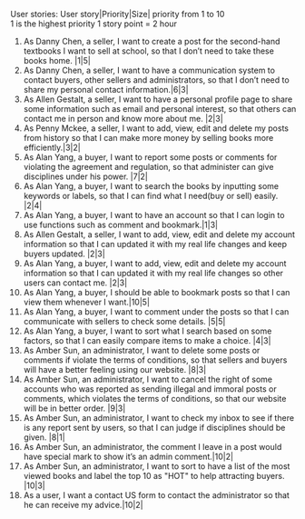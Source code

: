 User stories:
User story|Priority|Size|
priority from 1 to 10   
1 is the highest priority
1 story point = 2 hour
1.  As Danny Chen, a seller, I want to create a post for the second-hand textbooks I want to sell at school, so that I don’t need to take these books home. |1|5|
2.  As Danny Chen, a seller, I want to have a communication system to contact buyers, other sellers and administrators, so that I don’t need to share my personal contact information.|6|3|
3.  As Allen Gestalt, a seller, I want to have a personal profile page to share some information such as email and personal interest, so that others can contact me in person and know more about me. |2|3|
4.  As Penny Mckee, a seller, I want to add, view, edit and delete my posts from history so that I can make more money by selling books more efficiently.|3|2|
5.  As Alan Yang, a buyer, I want to report some posts or comments for violating the agreement and regulation, so that administer can give disciplines under his power. |7|2|
6.  As Alan Yang, a buyer, I want to search the books by inputting some keywords or labels, so that I can find what I need(buy or sell) easily. |2|4|
7.  As Alan Yang, a buyer, I want to have an account so that I can login to use functions such as comment and bookmark.|1|3|
8.  As Allen Gestalt, a seller, I want to add, view, edit and delete my account information so that I can updated it with my real life changes  and keep buyers updated. |2|3|
9.  As Alan Yang, a buyer, I want to add, view, edit and delete my account information so that I can updated it with my real life changes so other users can contact me. |2|3|
10.  As Alan Yang, a buyer, I should be able to bookmark posts so that I can view them whenever I want.|10|5|
11.  As Alan Yang, a buyer, I want to comment under the posts so that I can communicate with sellers to check some details. |5|5|
12. As Alan Yang, a buyer, I want to sort what I search based on some factors, so that I can easily compare items to make a choice. |4|3|
13. As Amber Sun, an administrator, I want to delete some posts or comments if violate the terms of conditions, so that sellers and buyers will have a better feeling using our website. |8|3|
14. As Amber Sun, an administrator, I want to cancel the right of some accounts who was reported as sending illegal and immoral posts or comments, which violates the terms of conditions, so that our website will be in better order. |9|3|
15. As Amber Sun, an administrator, I want to check my inbox to see if there is any report sent by users, so that I can judge if disciplines should be given. |8|1|
16. As Amber Sun, an administrator, the comment I leave in a post would have special mark to show it’s an admin comment.|10|2|
17. As Amber Sun, an administrator, I want to sort to have a list of the most viewed books and label the top 10 as "HOT" to help attracting buyers. |10|3|
18. As a user, I want a contact US form to contact the administrator so that he can receive my advice.|10|2|
